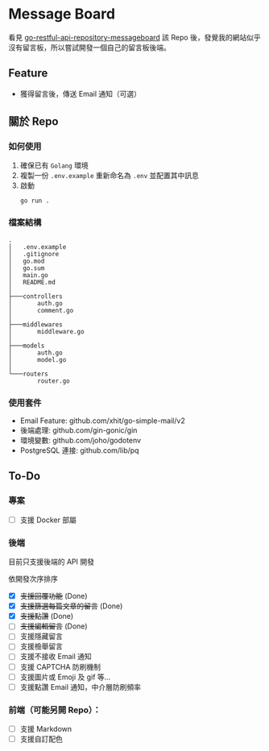 # Message Board

看見 [go-restful-api-repository-messageboard](https://github.com/880831ian/go-restful-api-repository-messageboard) 該 Repo 後，發覺我的網站似乎沒有留言板，所以嘗試開發一個自己的留言板後端。

## Feature

- 獲得留言後，傳送 Email 通知（可選）

## 關於 Repo

### 如何使用

1. 確保已有 `Golang` 環境
2. 複製一份 `.env.example` 重新命名為 `.env` 並配置其中訊息
3. 啟動
    ```
    go run .
    ```

### 檔案結構

```
.
│   .env.example
│   .gitignore
│   go.mod
│   go.sum
│   main.go
│   README.md
│
├───controllers
│       auth.go
│       comment.go
│
├───middlewares
│       middleware.go
│
├───models
│       auth.go
│       model.go
│
└───routers
        router.go
```

### 使用套件

- Email Feature: github.com/xhit/go-simple-mail/v2
- 後端處理: github.com/gin-gonic/gin
- 環境變數: github.com/joho/godotenv
- PostgreSQL 連接: github.com/lib/pq

## To-Do

### 專案

- [ ] 支援 Docker 部屬

### 後端

目前只支援後端的 API 開發

依開發次序排序

- [x] ~~支援回覆功能~~ (Done)
- [x] ~~支援篩選每篇文章的留言~~ (Done)
- [x] ~~支援點讚~~ (Done)
- [ ] ~~支援編輯留言~~ (Done)
- [ ] 支援隱藏留言
- [ ] 支援檢舉留言
- [ ] 支援不接收 Email 通知
- [ ] 支援 CAPTCHA 防刷機制
- [ ] 支援圖片或 Emoji 及 gif 等...
- [ ] 支援點讚 Email 通知，中介層防刷頻率

### 前端（可能另開 Repo）：

- [ ] 支援 Markdown
- [ ] 支援自訂配色
